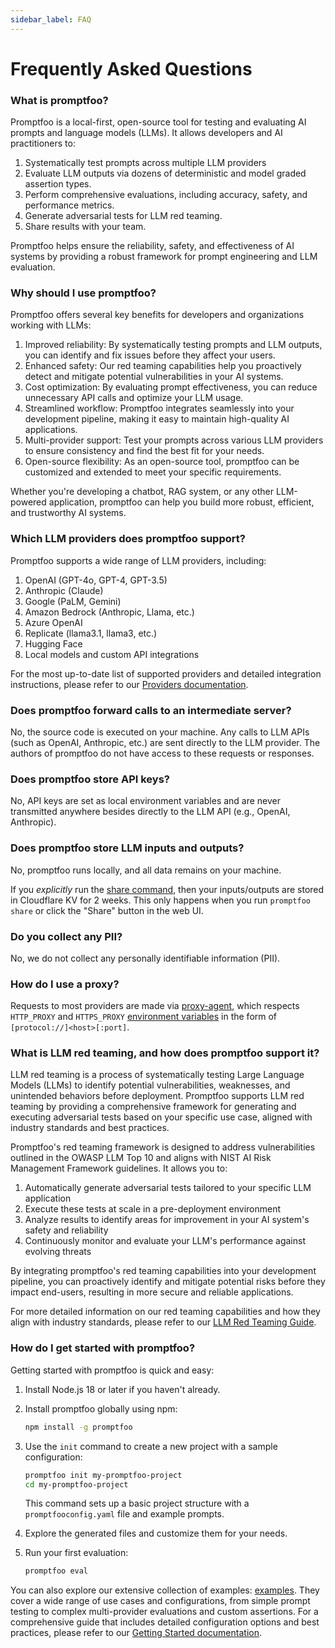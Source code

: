 ```yaml
---
sidebar_label: FAQ
---
```


# Frequently Asked Questions

### What is promptfoo?

Promptfoo is a local-first, open-source tool for testing and evaluating AI prompts and language models (LLMs). It allows developers and AI practitioners to:

1. Systematically test prompts across multiple LLM providers
2. Evaluate LLM outputs via dozens of deterministic and model graded assertion types.
3. Perform comprehensive evaluations, including accuracy, safety, and performance metrics.
4. Generate adversarial tests for LLM red teaming.
5. Share results with your team.

Promptfoo helps ensure the reliability, safety, and effectiveness of AI systems by providing a robust framework for prompt engineering and LLM evaluation.

### Why should I use promptfoo?

Promptfoo offers several key benefits for developers and organizations working with LLMs:

1. Improved reliability: By systematically testing prompts and LLM outputs, you can identify and fix issues before they affect your users.
2. Enhanced safety: Our red teaming capabilities help you proactively detect and mitigate potential vulnerabilities in your AI systems.
3. Cost optimization: By evaluating prompt effectiveness, you can reduce unnecessary API calls and optimize your LLM usage.
4. Streamlined workflow: Promptfoo integrates seamlessly into your development pipeline, making it easy to maintain high-quality AI applications.
5. Multi-provider support: Test your prompts across various LLM providers to ensure consistency and find the best fit for your needs.
6. Open-source flexibility: As an open-source tool, promptfoo can be customized and extended to meet your specific requirements.

Whether you're developing a chatbot, RAG system, or any other LLM-powered application, promptfoo can help you build more robust, efficient, and trustworthy AI systems.

### Which LLM providers does promptfoo support?

Promptfoo supports a wide range of LLM providers, including:

1. OpenAI (GPT-4o, GPT-4, GPT-3.5)
2. Anthropic (Claude)
3. Google (PaLM, Gemini)
4. Amazon Bedrock (Anthropic, Llama, etc.)
5. Azure OpenAI
6. Replicate (llama3.1, llama3, etc.)
7. Hugging Face
8. Local models and custom API integrations

For the most up-to-date list of supported providers and detailed integration instructions, please refer to our [Providers documentation](/docs/providers/).

### Does promptfoo forward calls to an intermediate server?

No, the source code is executed on your machine. Any calls to LLM APIs (such as OpenAI, Anthropic, etc.) are sent directly to the LLM provider. The authors of promptfoo do not have access to these requests or responses.

### Does promptfoo store API keys?

No, API keys are set as local environment variables and are never transmitted anywhere besides directly to the LLM API (e.g., OpenAI, Anthropic).

### Does promptfoo store LLM inputs and outputs?

No, promptfoo runs locally, and all data remains on your machine.

If you _explicitly_ run the [share command](/docs/usage/sharing), then your inputs/outputs are stored in Cloudflare KV for 2 weeks. This only happens when you run `promptfoo share` or click the "Share" button in the web UI.

### Do you collect any PII?

No, we do not collect any personally identifiable information (PII).

### How do I use a proxy?

Requests to most providers are made via [proxy-agent](https://www.npmjs.com/package/proxy-agent), which respects `HTTP_PROXY` and `HTTPS_PROXY` [environment variables](https://www.npmjs.com/package/proxy-from-env#environment-variables) in the form of `[protocol://]<host>[:port]`.

### What is LLM red teaming, and how does promptfoo support it?

LLM red teaming is a process of systematically testing Large Language Models (LLMs) to identify potential vulnerabilities, weaknesses, and unintended behaviors before deployment. Promptfoo supports LLM red teaming by providing a comprehensive framework for generating and executing adversarial tests based on your specific use case, aligned with industry standards and best practices.

Promptfoo's red teaming framework is designed to address vulnerabilities outlined in the OWASP LLM Top 10 and aligns with NIST AI Risk Management Framework guidelines. It allows you to:

1. Automatically generate adversarial tests tailored to your specific LLM application
2. Execute these tests at scale in a pre-deployment environment
3. Analyze results to identify areas for improvement in your AI system's safety and reliability
4. Continuously monitor and evaluate your LLM's performance against evolving threats

By integrating promptfoo's red teaming capabilities into your development pipeline, you can proactively identify and mitigate potential risks before they impact end-users, resulting in more secure and reliable applications.

For more detailed information on our red teaming capabilities and how they align with industry standards, please refer to our [LLM Red Teaming Guide](/docs/guides/llm-redteaming).

### How do I get started with promptfoo?

Getting started with promptfoo is quick and easy:

1. Install Node.js 18 or later if you haven't already.

2. Install promptfoo globally using npm:

   ```sh
   npm install -g promptfoo
   ```

3. Use the `init` command to create a new project with a sample configuration:

   ```sh
   promptfoo init my-promptfoo-project
   cd my-promptfoo-project
   ```

   This command sets up a basic project structure with a `promptfooconfig.yaml` file and example prompts.

4. Explore the generated files and customize them for your needs.

5. Run your first evaluation:

   ```sh
   promptfoo eval
   ```

You can also explore our extensive collection of examples: [examples](https://github.com/promptfoo/promptfoo/tree/main/examples/). They cover a wide range of use cases and configurations, from simple prompt testing to complex multi-provider evaluations and custom assertions. For a comprehensive guide that includes detailed configuration options and best practices, please refer to our [Getting Started documentation](/docs/getting-started).
